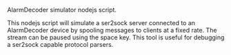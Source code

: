 AlarmDecoder simulator nodejs script.

This nodejs script will simulate a ser2sock server connected to an AlarmDecoder device by spooling messages to clients at a fixed rate. The stream can be paused using the space key. This tool is useful for debugging a ser2sock capable protocol parsers.